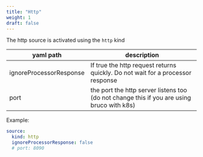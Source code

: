 ```yaml
---
title: "Http"
weight: 1
draft: false
---
```



The http source is activated using the `http` kind

| yaml path | description |
| ----------- | ----------- |
| ignoreProcessorResponse | If true the http request returns quickly. Do not wait for a processor response |
| port | the port the http server listens too (do not change this if you are using bruco with k8s) |

Example:
```yaml
source:
  kind: http
  ignoreProcessorResponse: false
  # port: 8090
```